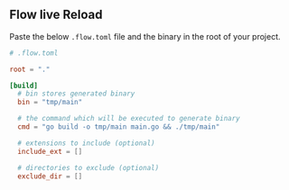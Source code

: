 ## Flow live Reload

Paste the below `.flow.toml` file and the binary in the root of your project.

```toml
# .flow.toml

root = "."

[build]
  # bin stores generated binary
  bin = "tmp/main"

  # the command which will be executed to generate binary
  cmd = "go build -o tmp/main main.go && ./tmp/main"

  # extensions to include (optional)
  include_ext = []

  # directories to exclude (optional)
  exclude_dir = []
```
